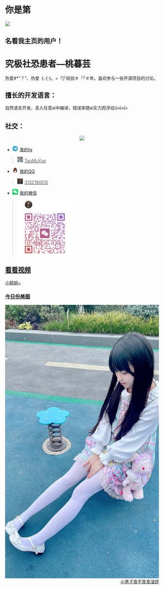 # **你是第**
<img align="float: right" src="https://count.getloli.com/get/@:TaoMuYun?theme=rule">

<div style="clear: both; height: 0; overflow: hidden; margin: 0; padding: 0;"></div> 

## **名看我主页的用户！**

# 究极社恐患者—桃暮芸

热爱#*“？”、热爱《.·[·》。=「[「经验＃「「＃年。喜欢参与一些开源项目的讨论。

## 擅长的开发语言：

自然语言开发，丢入任意ai中编译，错误率随ai实力而浮动👍👍👍

## **社交：**
<div align="center">
<img src="output.gif">
</div>


-   <img src="Tg.png" style="height: 18px; width: 18px; margin-right: 6px;" /><a href="https://t.me/TaoMuYun">我的tg
   ><img src="TgT.png" style="height: 18px; width: 18px; margin-right: 6px;" />TaoMuYun
-   <img src="QQ.png" style="height: 18px; width: 18px; margin-right: 6px;" /><a href="https://qm.qq.com/q/uWyj3g6s9O">我的QQ
   ><img src="QT.png" style="height: 18px; width: 18px; margin-right: 6px;" />3132186515
-   <img src="a.png" style="height: 18px; width: 18px; margin-right: 6px;" /><a href="">我的微信
   ><img src="vx.png" style="height: 180px; width: 180px; margin-right: 60px;" />

## **看看视频**
<a href="https://v2.api-m.com/api/meinv?return=302">小姐姐~<br>
### **<a href="https://api.kxzjoker.cn/api/wallhere?type=bs">今日份美图**
<img style="float: right;" src="美图202508120158.png">
<div style="clear: both; height: 0; overflow: hidden; margin: 0; padding: 0;"></div>

<div align="right"><a href="http://cxk.fan/api.php">小黑子食不食食油饼</a></div>
